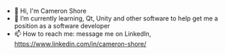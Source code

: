 - 👋 Hi, I'm Cameron Shore
- 🌱 I’m currently learning, Qt, Unity and other software to help get me a position as a software developer
- 📫 How to reach me: message me on LinkedIn, https://www.linkedin.com/in/cameron-shore/

